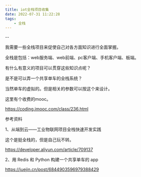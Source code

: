 ```yaml
---
title: iot全栈项目收集
date: 2022-07-31 11:22:28
tags:
	- 全栈
---
```


--

我需要一些全栈项目来促使自己对各方面知识进行全面掌握。

全栈是包括：web服务端、web前端、pc客户端、手机客户端、板端。

有什么有意义的项目可以贯穿这些知识点呢？

是不是可以弄一个共享单车的全栈系统？

当然单车的虚拟的。但是相关的参数可以按这个来设计。

这里有个收费的mooc。

https://coding.imooc.com/class/236.html

参考资料

1、从端到云——工业物联网项目全栈快速开发实践

这个是挺全栈的，但是自己玩不转。

https://developer.aliyun.com/article/709137

2、用 Redis 和 Python 构建一个共享单车的 app

https://juejin.cn/post/6844903596979388429

